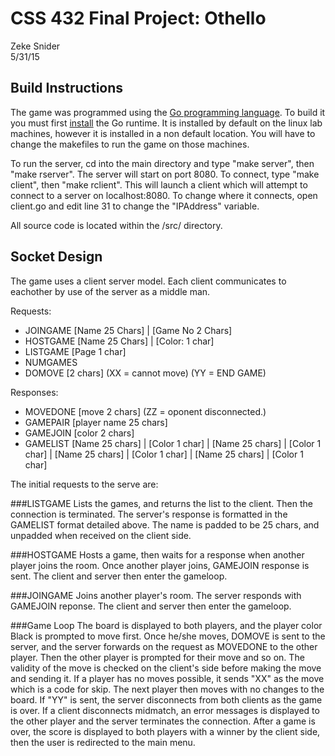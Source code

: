 # CSS 432 Final Project: Othello
Zeke Snider  
5/31/15

## Build Instructions
The game was programmed using the [Go programming language](https://golang.org). To build it you must first [install](https://golang.org/doc/install) the Go runtime. It is installed by default on the linux lab machines, however it is installed in a non default location. You will have to change the makefiles to run the game on those machines.

To run the server, cd into the main directory and type "make server", then "make rserver". The server will start on port 8080. To connect, type "make client", then "make rclient". This will launch a client which will attempt to connect to a server on localhost:8080. To change where it connects, open client.go and edit line 31 to change the "IPAddress" variable.

All source code is located within the /src/ directory.
    
## Socket Design
The game uses a client server model. Each client communicates to eachother by use of the server as a middle man.

Requests:

* JOINGAME [Name 25 Chars] | [Game No 2 Chars] 
* HOSTGAME [Name 25 Chars] | [Color: 1 char]
* LISTGAME [Page 1 char]
* NUMGAMES 
* DOMOVE [2 chars]
	(XX = cannot move)
	(YY = END GAME)


Responses:
* MOVEDONE [move 2 chars]
	(ZZ = oponent disconnected.)
* GAMEPAIR [player name 25 chars]
* GAMEJOIN [color 2 chars]
* GAMELIST [Name 25 chars] | [Color 1 char] | [Name 25 chars] | [Color 1 char] | [Name 25 chars] | [Color 1 char] | [Name 25 chars] | [Color 1 char]


The initial requests to the serve are:

###LISTGAME
Lists the games, and returns the list to the client. Then the connection is terminated. The server's response is formatted in the GAMELIST format detailed above. The name is padded to be 25 chars, and unpadded when received on the client side.

###HOSTGAME
Hosts a game, then waits for a response when another player joins the room. Once another player joins, GAMEJOIN response is sent. The client and server then enter the gameloop.

###JOINGAME
Joins another player's room. The server responds with GAMEJOIN reponse. The client and server then enter the gameloop.

###Game Loop
The board is displayed to both players, and the player color Black is prompted to move first. Once he/she moves, DOMOVE is sent to the server, and the server forwards on the request as MOVEDONE to the other player. Then the other player is prompted for their move and so on. The validity of the move is checked on the client's side before making the move and sending it. If a player has no moves possible, it sends "XX" as the move which is a code for skip. The next player then moves with no changes to the board. If "YY" is sent, the server disconnects from both clients as the game is over. If a client disconnects midmatch, an error messages is displayed to the other player and the server terminates the connection. After a game is over, the score is displayed to both players with a winner by the client side, then the user is redirected to the main menu. 

